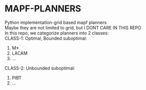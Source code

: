 # MAPF-PLANNERS
Python implementation-grid based mapf planners<br>
Maybe they are not limited to grid, but I DONT CARE IN THIS REPO<br>
In this repo, we categorize planners into 2 classes: <br>
CLASS-1: Optimal, Bounded suboptimal: <br>
1. M* <br> 
2. LACAM
3. ... 

CLASS-2: Unbounded suboptimal:<br>
1. PIBT
2. ...


